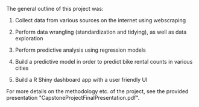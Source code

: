 The general outline of this project was:

1. Collect data from various sources on the internet using webscraping

2. Perform data wrangling (standardization and tidying), as well as data exploration

3. Perform predictive analysis using regression models

4. Build a predictive model in order to predict bike rental counts in various cities

5. Build a R Shiny dashboard app with a user friendly UI

   
For more details on the methodology etc. of the project, see the provided presentation "CapstoneProjectFinalPresentation.pdf".
